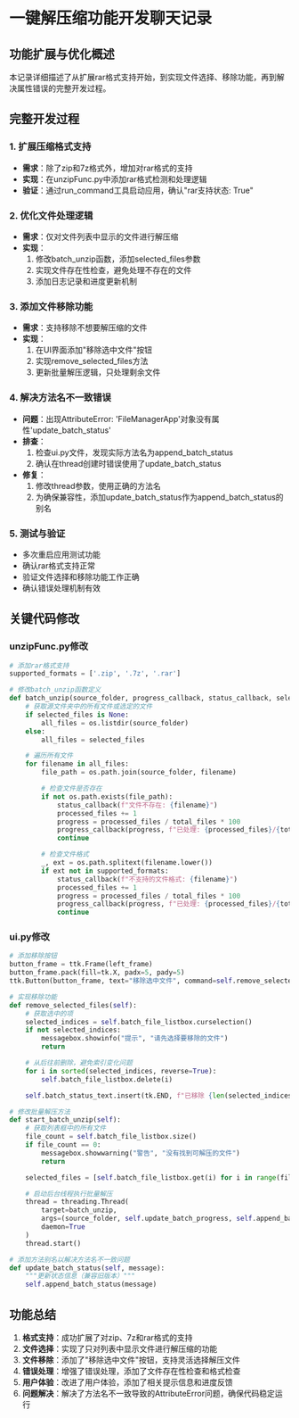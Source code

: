# 一键解压缩功能开发聊天记录

## 功能扩展与优化概述
本记录详细描述了从扩展rar格式支持开始，到实现文件选择、移除功能，再到解决属性错误的完整开发过程。

## 完整开发过程

### 1. 扩展压缩格式支持
- **需求**：除了zip和7z格式外，增加对rar格式的支持
- **实现**：在unzipFunc.py中添加rar格式检测和处理逻辑
- **验证**：通过run_command工具启动应用，确认"rar支持状态: True"

### 2. 优化文件处理逻辑
- **需求**：仅对文件列表中显示的文件进行解压缩
- **实现**：
  1. 修改batch_unzip函数，添加selected_files参数
  2. 实现文件存在性检查，避免处理不存在的文件
  3. 添加日志记录和进度更新机制

### 3. 添加文件移除功能
- **需求**：支持移除不想要解压缩的文件
- **实现**：
  1. 在UI界面添加"移除选中文件"按钮
  2. 实现remove_selected_files方法
  3. 更新批量解压逻辑，只处理剩余文件

### 4. 解决方法名不一致错误
- **问题**：出现AttributeError: 'FileManagerApp'对象没有属性'update_batch_status'
- **排查**：
  1. 检查ui.py文件，发现实际方法名为append_batch_status
  2. 确认在thread创建时错误使用了update_batch_status
- **修复**：
  1. 修改thread参数，使用正确的方法名
  2. 为确保兼容性，添加update_batch_status作为append_batch_status的别名

### 5. 测试与验证
- 多次重启应用测试功能
- 确认rar格式支持正常
- 验证文件选择和移除功能工作正确
- 确认错误处理机制有效

## 关键代码修改

### unzipFunc.py修改
```python
# 添加rar格式支持
supported_formats = ['.zip', '.7z', '.rar']

# 修改batch_unzip函数定义
def batch_unzip(source_folder, progress_callback, status_callback, selected_files=None):
    # 获取源文件夹中的所有文件或选定的文件
    if selected_files is None:
        all_files = os.listdir(source_folder)
    else:
        all_files = selected_files

    # 遍历所有文件
    for filename in all_files:
        file_path = os.path.join(source_folder, filename)

        # 检查文件是否存在
        if not os.path.exists(file_path):
            status_callback(f"文件不存在: {filename}")
            processed_files += 1
            progress = processed_files / total_files * 100
            progress_callback(progress, f"已处理: {processed_files}/{total_files}")
            continue

        # 检查文件格式
        _, ext = os.path.splitext(filename.lower())
        if ext not in supported_formats:
            status_callback(f"不支持的文件格式: {filename}")
            processed_files += 1
            progress = processed_files / total_files * 100
            progress_callback(progress, f"已处理: {processed_files}/{total_files}")
            continue
```

### ui.py修改
```python
# 添加移除按钮
button_frame = ttk.Frame(left_frame)
button_frame.pack(fill=tk.X, padx=5, pady=5)
ttk.Button(button_frame, text="移除选中文件", command=self.remove_selected_files).pack(side=tk.RIGHT)

# 实现移除功能
def remove_selected_files(self):
    # 获取选中的项
    selected_indices = self.batch_file_listbox.curselection()
    if not selected_indices:
        messagebox.showinfo("提示", "请先选择要移除的文件")
        return

    # 从后往前删除，避免索引变化问题
    for i in sorted(selected_indices, reverse=True):
        self.batch_file_listbox.delete(i)

    self.batch_status_text.insert(tk.END, f"已移除 {len(selected_indices)} 个选中的文件\n")

# 修改批量解压方法
def start_batch_unzip(self):
    # 获取列表框中的所有文件
    file_count = self.batch_file_listbox.size()
    if file_count == 0:
        messagebox.showwarning("警告", "没有找到可解压的文件")
        return

    selected_files = [self.batch_file_listbox.get(i) for i in range(file_count)]

    # 启动后台线程执行批量解压
    thread = threading.Thread(
        target=batch_unzip,
        args=(source_folder, self.update_batch_progress, self.append_batch_status, selected_files),
        daemon=True
    )
    thread.start()

# 添加方法别名以解决方法名不一致问题
def update_batch_status(self, message):
    """更新状态信息（兼容旧版本）"""
    self.append_batch_status(message)
```

## 功能总结
1. **格式支持**：成功扩展了对zip、7z和rar格式的支持
2. **文件选择**：实现了只对列表中显示文件进行解压缩的功能
3. **文件移除**：添加了"移除选中文件"按钮，支持灵活选择解压文件
4. **错误处理**：增强了错误处理，添加了文件存在性检查和格式检查
5. **用户体验**：改进了用户体验，添加了相关提示信息和进度反馈
6. **问题解决**：解决了方法名不一致导致的AttributeError问题，确保代码稳定运行